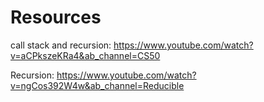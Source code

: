 # Resources


call stack and recursion: https://www.youtube.com/watch?v=aCPkszeKRa4&ab_channel=CS50

Recursion: https://www.youtube.com/watch?v=ngCos392W4w&ab_channel=Reducible